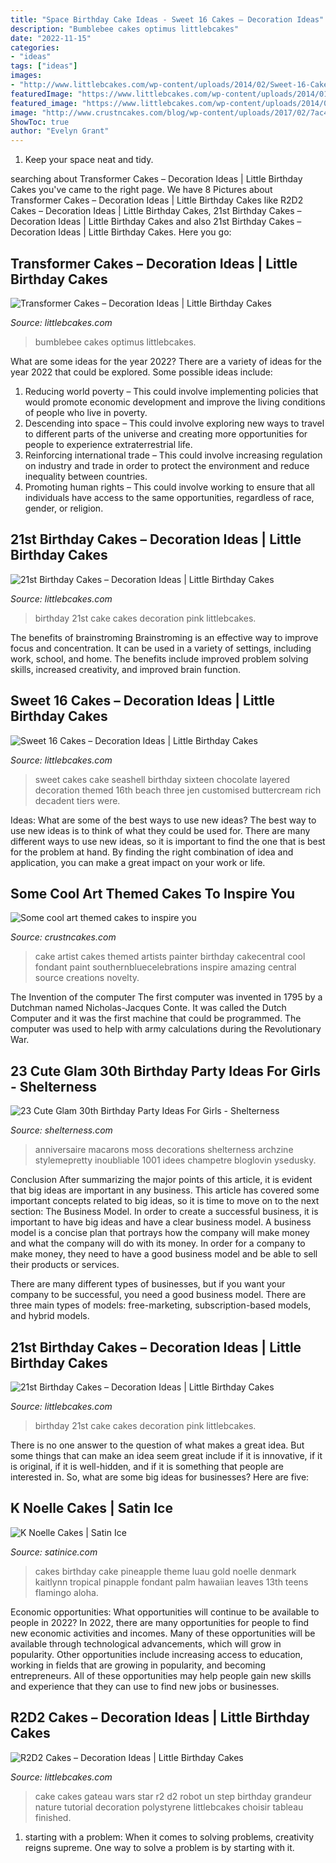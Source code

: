 ```yaml
---
title: "Space Birthday Cake Ideas - Sweet 16 Cakes – Decoration Ideas"
description: "Bumblebee cakes optimus littlebcakes"
date: "2022-11-15"
categories:
- "ideas"
tags: ["ideas"]
images:
- "http://www.littlebcakes.com/wp-content/uploads/2014/02/Sweet-16-Cakes-Ideas.jpg"
featuredImage: "https://www.littlebcakes.com/wp-content/uploads/2014/01/R2D2-Cake.jpg"
featured_image: "https://www.littlebcakes.com/wp-content/uploads/2014/01/Transformers-Bumblebee-Cake.jpg"
image: "http://www.crustncakes.com/blog/wp-content/uploads/2017/02/7ac43f6f632649c3f91da0967e43e35d.jpg"
ShowToc: true
author: "Evelyn Grant"
---
```



1. Keep your space neat and tidy.

	

		
searching about Transformer Cakes – Decoration Ideas | Little Birthday Cakes you've came to the right page. We have 8 Pictures about Transformer Cakes – Decoration Ideas | Little Birthday Cakes like R2D2 Cakes – Decoration Ideas | Little Birthday Cakes, 21st Birthday Cakes – Decoration Ideas | Little Birthday Cakes and also 21st Birthday Cakes – Decoration Ideas | Little Birthday Cakes. Here you go:
		
    
## Transformer Cakes – Decoration Ideas | Little Birthday Cakes

<img loading=lazy src="https://www.littlebcakes.com/wp-content/uploads/2014/01/Transformers-Bumblebee-Cake.jpg" onerror="this.onerror=null;this.src='https://tse4.mm.bing.net/th?id=OIP.GEli4pDwXEcfYjb302mbVgHaJ2&amp;pid=15.1';" alt="Transformer Cakes – Decoration Ideas | Little Birthday Cakes">

_Source: littlebcakes.com_

>bumblebee cakes optimus littlebcakes. 

	

What are some ideas for the year 2022?
There are a variety of ideas for the year 2022 that could be explored. Some possible ideas include: 
1. Reducing world poverty – This could involve implementing policies that would promote economic development and improve the living conditions of people who live in poverty. 
2. Descending into space – This could involve exploring new ways to travel to different parts of the universe and creating more opportunities for people to experience extraterrestrial life. 
3. Reinforcing international trade – This could involve increasing regulation on industry and trade in order to protect the environment and reduce inequality between countries. 
4. Promoting human rights – This could involve working to ensure that all individuals have access to the same opportunities, regardless of race, gender, or religion.

    
## 21st Birthday Cakes – Decoration Ideas | Little Birthday Cakes

<img loading=lazy src="https://www.littlebcakes.com/wp-content/uploads/2014/02/Images-of-21st-Birthday-Cakes.jpg" onerror="this.onerror=null;this.src='https://tse3.mm.bing.net/th?id=OIP.7ceUCD8BGLXEkUFyYyEfdAHaJ4&amp;pid=15.1';" alt="21st Birthday Cakes – Decoration Ideas | Little Birthday Cakes">

_Source: littlebcakes.com_

>birthday 21st cake cakes decoration pink littlebcakes. 

	

The benefits of brainstroming
Brainstroming is an effective way to improve focus and concentration. It can be used in a variety of settings, including work, school, and home. The benefits include improved problem solving skills, increased creativity, and improved brain function.

    
## Sweet 16 Cakes – Decoration Ideas | Little Birthday Cakes

<img loading=lazy src="http://www.littlebcakes.com/wp-content/uploads/2014/02/Sweet-16-Cakes-Ideas.jpg" onerror="this.onerror=null;this.src='https://tse2.mm.bing.net/th?id=OIP.Qhg5BdUPRfx7ZYJqtAjxWgHaLI&amp;pid=15.1';" alt="Sweet 16 Cakes – Decoration Ideas | Little Birthday Cakes">

_Source: littlebcakes.com_

>sweet cakes cake seashell birthday sixteen chocolate layered decoration themed 16th beach three jen customised buttercream rich decadent tiers were. 

	

Ideas: What are some of the best ways to use new ideas?
The best way to use new ideas is to think of what they could be used for. There are many different ways to use new ideas, so it is important to find the one that is best for the problem at hand. By finding the right combination of idea and application, you can make a great impact on your work or life.

    
## Some Cool Art Themed Cakes To Inspire You

<img loading=lazy src="http://www.crustncakes.com/blog/wp-content/uploads/2017/02/7ac43f6f632649c3f91da0967e43e35d.jpg" onerror="this.onerror=null;this.src='https://tse1.mm.bing.net/th?id=OIP.K4GmXeyXDSZRY6mYIyUk8wHaLH&amp;pid=15.1';" alt="Some cool art themed cakes to inspire you">

_Source: crustncakes.com_

>cake artist cakes themed artists painter birthday cakecentral cool fondant paint southernbluecelebrations inspire amazing central source creations novelty. 

	

The Invention of the computer
The first computer was invented in 1795 by a Dutchman named Nicholas-Jacques Conte. It was called the Dutch Computer and it was the first machine that could be programmed. The computer was used to help with army calculations during the Revolutionary War.

    
## 23 Cute Glam 30th Birthday Party Ideas For Girls - Shelterness

<img loading=lazy src="https://i.shelterness.com/2017/02/08-moss-30-with-floral-decor-and-lots-of-candles.jpg" onerror="this.onerror=null;this.src='https://tse3.mm.bing.net/th?id=OIP.myTpue6Xjo-mm6QgFy8tkgHaLH&amp;pid=15.1';" alt="23 Cute Glam 30th Birthday Party Ideas For Girls - Shelterness">

_Source: shelterness.com_

>anniversaire macarons moss decorations shelterness archzine stylemepretty inoubliable 1001 idees champetre bloglovin ysedusky. 

	

Conclusion
After summarizing the major points of this article, it is evident that big ideas are important in any business. This article has covered some important concepts related to big ideas, so it is time to move on to the next section: The Business Model.
In order to create a successful business, it is important to have big ideas and have a clear business model. A business model is a concise plan that portrays how the company will make money and what the company will do with its money. In order for a company to make money, they need to have a good business model and be able to sell their products or services. 

There are many different types of businesses, but if you want your company to be successful, you need a good business model. There are three main types of models: free-marketing, subscription-based models, and hybrid models.

    
## 21st Birthday Cakes – Decoration Ideas | Little Birthday Cakes

<img loading=lazy src="http://www.littlebcakes.com/wp-content/uploads/2014/02/Images-of-21st-Birthday-Cakes-768x1024.jpg" onerror="this.onerror=null;this.src='https://tse1.mm.bing.net/th?id=OIP.JcL9Uv2HdGwtqFyssu1glgHaJ4&amp;pid=15.1';" alt="21st Birthday Cakes – Decoration Ideas | Little Birthday Cakes">

_Source: littlebcakes.com_

>birthday 21st cake cakes decoration pink littlebcakes. 

	

There is no one answer to the question of what makes a great idea. But some things that can make an idea seem great include if it is innovative, if it is original, if it is well-hidden, and if it is something that people are interested in.  So, what are some big ideas for businesses? Here are five: 

    
## K Noelle Cakes | Satin Ice

<img loading=lazy src="https://s3.amazonaws.com/satin-ice-website/gallery/Kaitlynn-Denmark-K-Noelle-Cakes-Birthday-Baby-8.jpg?mtime=20170901152106" onerror="this.onerror=null;this.src='https://tse1.mm.bing.net/th?id=OIP.u7dFGnTMSXyW_2F3ISAIYAHaLH&amp;pid=15.1';" alt="K Noelle Cakes | Satin Ice">

_Source: satinice.com_

>cakes birthday cake pineapple theme luau gold noelle denmark kaitlynn tropical pinapple fondant palm hawaiian leaves 13th teens flamingo aloha. 

	

Economic opportunities: What opportunities will continue to be available to people in 2022?
In 2022, there are many opportunities for people to find new economic activities and incomes. Many of these opportunities will be available through technological advancements, which will grow in popularity. Other opportunities include increasing access to education, working in fields that are growing in popularity, and becoming entrepreneurs. All of these opportunities may help people gain new skills and experience that they can use to find new jobs or businesses.

    
## R2D2 Cakes – Decoration Ideas | Little Birthday Cakes

<img loading=lazy src="https://www.littlebcakes.com/wp-content/uploads/2014/01/R2D2-Cake.jpg" onerror="this.onerror=null;this.src='https://tse1.mm.bing.net/th?id=OIP.5eLXqiH1rwqq4-cKggSt-AHaJ7&amp;pid=15.1';" alt="R2D2 Cakes – Decoration Ideas | Little Birthday Cakes">

_Source: littlebcakes.com_

>cake cakes gateau wars star r2 d2 robot un step birthday grandeur nature tutorial decoration polystyrene littlebcakes choisir tableau finished. 

	

1. starting with a problem: When it comes to solving problems, creativity reigns supreme. One way to solve a problem is by starting with it.

